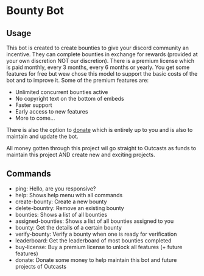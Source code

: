 # Bounty Bot

## Usage

This bot is created to create bounties to give your discord community an incentive. They can complete bounties in exchange for rewards (provided at your own discretion NOT our discretion). 
There is a premium license which is paid monthly, every 3 months, every 6 months or yearly. You get some features for free but wew chose this model to support the basic costs of the bot and to improve it.
Some of the premium features are: 
- Unlimited concurrent bounties active
- No copyright text on the bottom of embeds
- Faster support
- Early access to new features
- More to come...

There is also the option to [donate](https://www.paypal.com/donate/?hosted_button_id=DFWYVYABRRJX4) which is entirely up to you and is also to maintain and update the bot.

All money gotten through this project wil go straight to Outcasts as funds to maintain this project AND create new and exciting projects.

## Commands

- ping: Hello, are you responsive?
- help: Shows help menu with all commands
- create-bounty: Create a new bounty
- delete-bountry: Remove an existing bounty
- bounties: Shows a list of all bounties
- assigned-bounties: Shows a list of all bounties assigned to you
- bounty: Get the details of a certain bounty
- verify-bounty: Verify a bounty when one is ready for verification
- leaderboard: Get the leaderboard of most bounties completed
- buy-license: Buy a premium license to unlock all features (+ future features)
- donate: Donate some money to help maintain this bot and future projects of Outcasts
